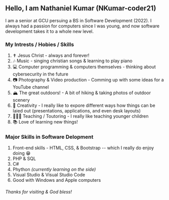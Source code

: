 ## Hello, I am Nathaniel Kumar (NKumar-coder21)
I am a senior at GCU persuing a BS in Software Development (2022). I always had a passion for computers since I was young, and now software development takes it to a whole new level. 

### My Intrests / Hobies / Skills
1. ✝️ Jesus Christ - always and forever!
2. 🎶 Music - singing christian songs & learning to play piano
3. 💻 Computer programming & computers themselves - thinking about cybersecurity in the future
4. 📷 Photography & Video production - Comming up with some ideas for a YouTube channel
5. 🏔 The great outdoors! - A bit of hiking & taking photos of outdoor scenery
6. 🎨 Creativity - I really like to expore different ways how things can be laied out (presentations, applications, and even desk layouts)
7. 👨🏻‍🏫 Teaching / Toutoring - I really like teaching younger children
8. 📚 Love of learning new things!

### Major Skills in Software Delopment
1. Front-end skills - HTML, CSS, & Bootstrap -- which I really do enjoy doing 😁
2. PHP & SQL
3. C#
4. Phython *(currently learning on the side)*
5. Visual Studio & Visual Studio Code
6. Good with Windows and Apple computers

###### Thanks for visiting & God bless!
